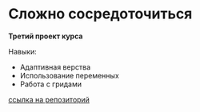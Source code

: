# Сложно сосредоточиться
**Третий проект курса**

Навыки:
* Адаптивная верства
* Использование переменных
* Работа с гридами

[ссылка на репозиторий](https://github.com/annabarzunova/slozhno-sosredotochitsya.git)


[def]: https://github.com/annabarzunova/slozhno-sosredotochitsya.git
